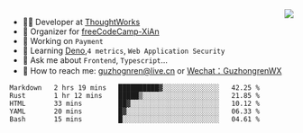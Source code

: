 <img align="right" src="https://github-readme-stats.vercel.app/api?username=guzhongren&show_icons=true&icon_color=805AD5&text_color=000&bg_color=ffffff&hide_title=true" />

- 👨‍💻  Developer at [ThoughtWorks](https://thoughtworks.com)
- 🏢 Organizer for [freeCodeCamp-XiAn](https://github.com/orgs/freeCodeCamp-XiAn)
- 🔭 Working on `Payment`
- 🌱 Learning [Deno](https://deno.land/),`4 metrics`,  `Web Application Security`
- 💬 Ask me about `Frontend`, `Typescript`...
- 🔎 How to reach me: [guzhognren@live.cn](guzhognren@live.cn) or [Wechat：GuzhongrenWX]()

<!--START_SECTION:waka-->
```text
Markdown   2 hrs 19 mins   ██████████▓░░░░░░░░░░░░░░   42.25 % 
Rust       1 hr 12 mins    █████▒░░░░░░░░░░░░░░░░░░░   21.85 % 
HTML       33 mins         ██▓░░░░░░░░░░░░░░░░░░░░░░   10.12 % 
YAML       20 mins         █▓░░░░░░░░░░░░░░░░░░░░░░░   06.33 % 
Bash       15 mins         █░░░░░░░░░░░░░░░░░░░░░░░░   04.61 % 
```
<!--END_SECTION:waka-->


